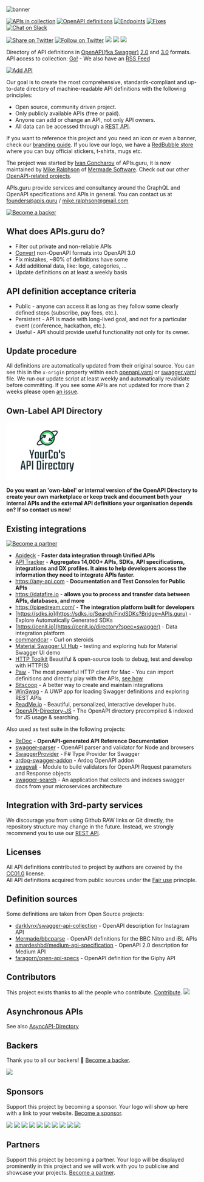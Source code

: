 


![banner]

[![APIs in collection][numApis-image]][apisDir-link]
[![OpenAPI definitions][numSpecs-image]][apisDir-link]
[![Endpoints][endpoints-image]][apisDir-link]
[![Fixes][fixes-image]][apisDir-link]
[![Chat on Slack][slack-image]][slack-link]

[![Share on Twitter][twitter-image]][twitter-link]
[![Follow on Twitter][twitterFollow-image]][twitterFollow-link]
<a href="#backers" alt="sponsors on Open Collective"><img src="https://opencollective.com/openapi-directory/backers/badge.svg" /></a> <a href="#sponsors" alt="Sponsors on Open Collective"><img src="https://opencollective.com/openapi-directory/sponsors/badge.svg" /></a> <a href="#partners" alt="Partners on Open Collective"><img src="https://opencollective.com/openapi-directory/partner/badge.svg" /></a>

Directory of API definitions in [OpenAPI(fka Swagger)](https://openapis.org) [2.0](https://github.com/OAI/OpenAPI-Specification/blob/main/versions/2.0.md) and [3.0](https://github.com/OAI/OpenAPI-Specification/blob/main/versions/3.0.3.md) formats.<BR>
API access to collection: [Go!][apiDoc-link] - We also have an [RSS Feed](http://api.apis.guru/v2/list.rss)

[![Add API][addAPI-image]][addAPI-link]

Our goal is to create the most comprehensive, standards-compliant and up-to-date directory of machine-readable API definitions with the following principles:
- Open source, community driven project.
- Only publicly available APIs (free or paid).
- Anyone can add or change an API, not only API owners.
- All data can be accessed through a [REST API][apiDoc-link].

If you want to reference this project and you need an icon or even a banner, check our [branding guide](https://github.com/APIs-guru/branding). If you love our logo, we have a [RedBubble store](https://www.redbubble.com/shop/ap/79074109) where you can buy official stickers, t-shirts, mugs etc.

The project was started by [Ivan Goncharov](https://github.com/IvanGoncharov) of APIs.guru, it is now maintained by [Mike Ralphson](https://github.com/MikeRalphson) of [Mermade Software](https://github.com/mermade). Check out our other [OpenAPI-related projects](https://github.com/search?q=org%3AMermade+openapi).

APIs.guru provide services and consultancy around the GraphQL and OpenAPI specifications and APIs in general.
You can contact us at founders@apis.guru / mike.ralphson@gmail.com

[![Become a backer](https://opencollective.com/openapi-directory/tiers/backer.svg?avatarHeight=36&width=600)](https://opencollective.com/openapi-directory)

What does APIs.guru do?
--------------------------
* Filter out private and non-reliable APIs
* [Convert](https://github.com/lucybot/api-spec-converter) non-OpenAPI formats into OpenAPI 3.0
* Fix mistakes, ~80% of definitions have some
* Add additional data, like: logo, categories, …
* Update definitions on at least a weekly basis

API definition acceptance criteria
----------------------------------
* Public - anyone can access it as long as they follow some clearly defined steps (subscribe, pay fees, etc.).
* Persistent - API is made with long-lived goal, and not for a particular event (conference, hackathon, etc.).
* Useful - API should provide useful functionality not only for its owner.

Update procedure
--------------------------
All definitions are automatically updated from their original source.
You can see this in the `x-origin` property within each [openapi.yaml](https://github.com/APIs-guru/openapi-directory/search?utf8=%E2%9C%93&q=x-origin+filename%3Aopenapi.yaml) or [swagger.yaml](https://github.com/APIs-guru/openapi-directory/search?utf8=%E2%9C%93&q=x-origin+filename%3Aswagger.yaml) file.
We run our update script at least weekly and automatically revalidate before committing.
If you see some APIs are not updated for more than 2 weeks please open [an issue](https://github.com/APIs-guru/openapi-directory/issues/new).

Own-Label API Directory
-----------------------

![Own-Label logo](branding/own-label.png)

**Do you want an 'own-label' or internal version of the OpenAPI Directory to create your own marketplace or keep track and document both your internal APIs and the external API definitions your organisation depends on? If so contact us now!**

Existing integrations
--------------------------

[![Become a partner](https://opencollective.com/openapi-directory/tiers/partner.svg?avatarHeight=36&width=600)](https://opencollective.com/openapi-directory)

 - [Apideck](https://apideck.com) - **Faster data integration through Unified APIs**
 - [API Tracker](https://apitracker.io/) - **Aggregates 14,000+ APIs, SDKs, API specifications, integrations and DX profiles. It aims to help developers access the information they need to integrate APIs faster.**
 - https://any-api.com - **Documentation and Test Consoles for Public APIs**
 - https://datafire.io - **allows you to process and transfer data between APIs, databases, and more**
 - https://pipedream.com/ - **The integration platform built for developers**
 - [https://sdks.io](https://sdks.io/Search/FindSDKs?Bridge=APIs.guru) - Explore Automatically Generated SDKs
 - [https://cenit.io](https://cenit.io/directory?spec=swagger) - Data integration platform
 - [commandcar](https://github.com/tikalk/commandcar#installing-from-api-models) - Curl on steroids
 - [Material Swagger UI Hub](https://darosh.github.io/angular-swagger-ui-material/hub/) - testing and exploring hub for Material Swagger UI demo
 - [HTTP Toolkit](https://httptoolkit.tech/) Beautiful & open-source tools to debug, test and develop with HTTP(S)
 - [Paw](https://paw.cloud/) - The most powerful HTTP client for Mac - You can import definitions and directly play with the APIs, [see how](https://paw.cloud/docs/examples/search-apis)
 - [Bitscoop](https://bitscoop.com/) - A better way to create and maintain integrations
 - [WinSwag](https://github.com/SvenEV/WinSwag) - A UWP app for loading Swagger definitions and exploring REST APIs
 - [ReadMe.io](https://preview.readme.io) - Beautiful, personalized, interactive developer hubs.
 - [OpenAPI-Directory-JS](https://github.com/httptoolkit/openapi-directory-js) - The OpenAPI directory precompiled & indexed for JS usage & searching.

Also used as test suite in the following projects:
 - [ReDoc](https://github.com/Redocly/redoc) - **OpenAPI-generated API Reference Documentation**
 - [swagger-parser](https://github.com/BigstickCarpet/swagger-parser) - OpenAPI parser and validator for Node and browsers
 - [SwaggerProvider](https://github.com/sergey-tihon/SwaggerProvider) - F# Type Provider for Swagger
 - [ardoq-swagger-addon](https://github.com/ardoq/ardoq-swagger-addon) - Ardoq OpenAPI addon
 - [swagvali](https://github.com/subeeshcbabu/swagvali/) - Module to build validators for OpenAPI Request parameters and Response objects
 - [swagger-search](https://github.com/IG-Group/swagger-search) - An application that collects and indexes swagger docs from your microservices architecture


Integration with 3rd-party services
--------------------------
We discourage you from using Github RAW links or Git directly, the repository structure may change in the future.
Instead, we strongly recommend you to use our [REST API][apiDoc-link].

Licenses
--------------------------
All API definitions contributed to project by authors are covered by the [CC01.0](https://creativecommons.org/publicdomain/zero/1.0/) license.<br>
All API definitions acquired from public sources under the [Fair use](http://en.wikipedia.org/wiki/Fair_use) principle.

Definition sources
--------------------------
Some definitions are taken from Open Source projects:
 - [darklynx/swagger-api-collection](https://github.com/darklynx/swagger-api-collection) - OpenAPI description for Instagram API
 - [Mermade/bbcparse](https://github.com/Mermade/bbcparse) - OpenAPI definitions for the BBC Nitro and iBL APIs
 - [amardeshbd/medium-api-specification](https://github.com/amardeshbd/medium-api-specification) - OpenAPI 2.0 description for Medium API
 - [faragorn/open-api-specs](https://github.com/faragorn/open-api-specs) - OpenAPI definition for the Giphy API

[banner]: https://apis.guru/branding/banner.svg "APIs.guru"
[twitter-image]: https://img.shields.io/twitter/url/http/APIs.guru.svg?style=social
[twitter-link]: https://twitter.com/intent/tweet?text=http%3A%2F%2FAPIs.guru%20-%20Wikipedia%20for%20%23Web%20%23APIs%20by%20@APIs_guru%20pic.twitter.com/UhlhbMw1NP
[twitterFollow-image]: https://img.shields.io/twitter/follow/APIs_guru.svg?style=social
[twitterFollow-link]: https://twitter.com/intent/follow?screen_name=APIs_guru
[slack-image]: https://img.shields.io/badge/Slack-APIs_Working_Group-brightgreen
[slack-link]: https://join.slack.com/t/mermade/shared_invite/zt-g78g7xir-MLE_CTCcXCdfJfG3CJe9qA
[numApis-image]: https://api.apis.guru/badges/apis_in_collection.svg
[numSpecs-image]: https://api.apis.guru/badges/openapi_specs.svg
[endpoints-image]: https://api.apis.guru/badges/endpoints.svg
[fixes-image]: https://api.apis.guru/badges/fixes.svg
[apisDir-link]: ./APIs
[addAPI-image]: https://cloud.githubusercontent.com/assets/8336157/15861614/7e31511a-2cd5-11e6-8b79-38ad0f61e598.png
[addAPI-link]: https://apis.guru/add-api/
[apiDoc-link]: https://apis.guru/api-doc/

## Contributors

This project exists thanks to all the people who contribute. [Contribute](CONTRIBUTING.md).
<a href="https://github.com/APIs-guru/openapi-directory/graphs/contributors"><img src="https://opencollective.com/openapi-directory/contributors.svg?width=890&button=false" /></a>

## Asynchronous APIs

See also [AsyncAPI-Directory](https://github.com/APIs-guru/asyncapi-directory)

## Backers

Thank you to all our backers! 🙏 [Become a backer](https://opencollective.com/openapi-directory#backer).

<a href="https://opencollective.com/openapi-directory#backers" target="_blank"><img src="https://opencollective.com/openapi-directory/backers.svg?width=890"></a>


## Sponsors

Support this project by becoming a sponsor. Your logo will show up here with a link to your website. [Become a sponsor](https://opencollective.com/openapi-directory#sponsor).

<a href="https://opencollective.com/openapi-directory/sponsor/0/website" target="_blank"><img src="https://opencollective.com/openapi-directory/sponsor/0/avatar.svg"></a>
<a href="https://opencollective.com/openapi-directory/sponsor/1/website" target="_blank"><img src="https://opencollective.com/openapi-directory/sponsor/1/avatar.svg"></a>
<a href="https://opencollective.com/openapi-directory/sponsor/2/website" target="_blank"><img src="https://opencollective.com/openapi-directory/sponsor/2/avatar.svg"></a>
<a href="https://opencollective.com/openapi-directory/sponsor/3/website" target="_blank"><img src="https://opencollective.com/openapi-directory/sponsor/3/avatar.svg"></a>
<a href="https://opencollective.com/openapi-directory/sponsor/4/website" target="_blank"><img src="https://opencollective.com/openapi-directory/sponsor/4/avatar.svg"></a>
<a href="https://opencollective.com/openapi-directory/sponsor/5/website" target="_blank"><img src="https://opencollective.com/openapi-directory/sponsor/5/avatar.svg"></a>
<a href="https://opencollective.com/openapi-directory/sponsor/6/website" target="_blank"><img src="https://opencollective.com/openapi-directory/sponsor/6/avatar.svg"></a>
<a href="https://opencollective.com/openapi-directory/sponsor/7/website" target="_blank"><img src="https://opencollective.com/openapi-directory/sponsor/7/avatar.svg"></a>
<a href="https://opencollective.com/openapi-directory/sponsor/8/website" target="_blank"><img src="https://opencollective.com/openapi-directory/sponsor/8/avatar.svg"></a>
<a href="https://opencollective.com/openapi-directory/sponsor/9/website" target="_blank"><img src="https://opencollective.com/openapi-directory/sponsor/9/avatar.svg"></a>

## Partners

Support this project by becoming a partner. Your logo will be displayed prominently in this project and we will work with you to publicise and showcase your projects. [Become a partner](https://opencollective.com/openapi-directory#partner).
